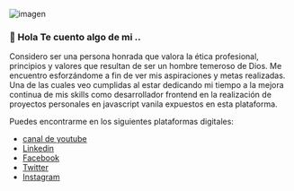 ![imagen](https://lh3.googleusercontent.com/xTKsKBGKcPAqc2DXH1JQb-UwccIq1JCMlQNZNEavFcQZeWnBZr683awJl82VgHqzDBHiCaZKLHQbmuarvg8cen8WwxEWSgwXl6QkeAIn0_p4r3WN2knoYopTE1-MwlxIJZT6Rcg5qgl3bHeIcr9vy0lNxxEfC7IECyNmWa1lWfv-RewNSNlbVpLM0y9ZnJu63SxSpDmK7wfZVQVnkxqhiSJtPBYN5yccNm3UuhnDTSzA_zS9sNJ96I_CRQsBhPgJKOLBLfx7VAECpT-1ZMtv9x07Sv10s8yvVD4E6x7nWVBzatwnJM4E0Dy2VwAizVaKwqSglSDgQ7RuNdQ4ZGiBi_KcWSR9Hbzxgt6ptQMWdj6kzZEIPbcJHhD2ERq_NOc2QJpLCdKocBOLkhop9vQbgwcn0OlDwwvJN7dluegu8gZVROFXI4fhh-M-aWWRaZ1wntbufCiZmK40mVwTjMD1Aokwy4Y_2OAcTrsR_ddlKdyMR2WZ9bd-mvUEfF3u511cNFhAgypKjtCF3ZssSY29wUk4rmsALxtdwhs6Sj0AA7hZ64mh--nT62TcK_G2MYu16aHqp-aYkj8iwscYjqj1QMCahxM4im9HnjI-DWD2ddpjn6H7c2wdJinYlp5Lwzm3ihx-WRhcB0sE4E2Z2eyIhLGJ407UIZXr3is6QkF-UtryKfYYq9TJI6dZ3gC1FyM=w1213-h456-no?authuser=0)


### 👋 Hola Te cuento algo de mi .. 
Considero ser una persona honrada que valora la ética profesional, principios y valores que resultan de ser un hombre temeroso de Dios. Me encuentro esforzándome a fin de ver mis aspiraciones y metas realizadas. Una de las cuales veo cumplidas al estar dedicando mi tiempo a la mejora continua de mis skills como desarrollador frontend en la realización de proyectos personales en javascript vanila expuestos en esta plataforma.

Puedes encontrarme en los siguientes plataformas digitales:
  - [canal de youtube](https://www.youtube.com/channel/UCcCZrn84mOAdVAtmfZFuAbg/videos?view_as=subscriber "Canal de youtube personal")
  - [Linkedin](https://www.linkedin.com/in/jefersondextrebarrientos/ "Linkedin personal")
  - [Facebook](https://www.facebook.com/JefersonJadex/ "Facebook personal")
  - [Twitter](https://twitter.com/JadexDextre "Twitter personal")
  - [Instagram](https://www.instagram.com/jefersondextre_jadex/?hl=es-la "Instagram personal")


<!--
**jefersondextre/jefersondextre** is a ✨ _special_ ✨ repository because its `README.md` (this file) appears on your GitHub profile.

Here are some ideas to get you started:

- 🔭 I’m currently working on ...
- 🌱 I’m currently learning ...
- 👯 I’m looking to collaborate on ...
- 🤔 I’m looking for help with ...
- 💬 Ask me about ...
- 📫 How to reach me: ...
- 😄 Pronouns: ...
- ⚡ Fun fact: ...
-->
